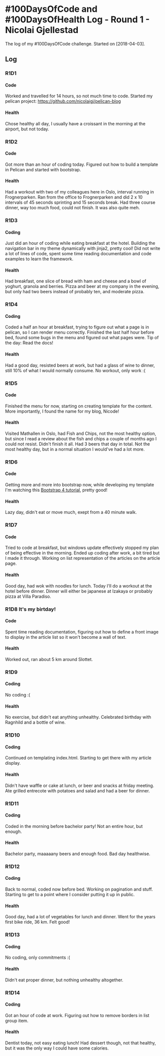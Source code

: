 # #100DaysOfCode and #100DaysOfHealth Log - Round 1 - Nicolai Gjellestad

The log of my #100DaysOfCode challenge. Started on [2018-04-03].

## Log

### R1D1 
#### Code
Worked and travelled for 14 hours, so not much time to code. Started my pelican project: https://github.com/nicolaigj/pelican-blog

#### Health
Chose healthy all day, I usually have a croissant in the morning at the airport, but not today. 

### R1D2
#### Code
Got more than an hour of coding today. Figured out how to build a template in Pelican and started with bootstrap. 

#### Health
Had a workout with two of my colleagues here in Oslo, interval running in Frognerparken. Ran from the office to Frognerparken and did 2 x 10 intervals of 45 seconds sprinting and 15 seconds break. Had three course dinner, way too much food, could not finish. It was also quite meh. 

### R1D3
#### Coding
Just did an hour of coding while eating breakfast at the hotel. Building the navigation bar in my theme dynamically with jinja2, pretty cool! Did not write a lot of lines of code, spent some time reading documentation and code examples to learn the framework. 

#### Health
Had breakfast, one slice of bread with ham and cheese and a bowl of yoghurt, granola and berries. Pizza and beer at my company in the evening, but only had two beers instead of probably ten, and moderate pizza. 

### R1D4
#### Coding
Coded a half an hour at breakfast, trying to figure out what a page is in pelican, so I can render menu correctly. Finished the last half hour before bed, found some bugs in the menu and figured out what pages were. Tip of the day: Read the docs!

#### Health
Had a good day, resisted beers at work, but had a glass of wine to dinner, still 10% of what I would normally consume. No workout, only work :(

### R1D5
#### Code
Finished the menu for now, starting on creating template for the content. More importantly, I found the name for my blog, Nicode!

#### Health
Visited Mathallen in Oslo, had Fish and Chips, not the most healthy option, but since I read a review about the fish and chips a couple of months ago I could not resist. Didn't finish it all. Had 3 beers that day in total. Not the most healthy day, but in a normal situation I would've had a lot more.

### R1D6
#### Code
Getting more and more into bootstrap now, while developing my template I'm watching this [Bootstrap 4 tutorial](https://www.youtube.com/watch?v=hnCmSXCZEpU), pretty good!

#### Health
Lazy day, didn't eat or move much, exept from a 40 minute walk. 

### R1D7
#### Code
Tried to code at breakfast, but windows update effectively stopped my plan of being effective in the morning. Ended up coding after work, a bit tired but I made it through. Working on list representation of the articles on the article page. 

#### Health
Good day, had wok with noodles for lunch. Today I'll do a workout at the hotel before dinner. Dinner will either be japanese at Izakaya or probably pizza at Villa Paradiso. 

### R1D8 It's my birtday!
#### Code
Spent time reading documentation, figuring out how to define a front image to display in the article list so it won't become a wall of text. 

#### Health
Worked out, ran about 5 km around Slottet. 

### R1D9 
#### Coding
No coding :(

#### Health
No exercise, but didn't eat anything unhealthy. Celebrated birthday with Ragnhild and a bottle of wine. 

### R1D10
#### Coding
Continued on templating index.html. Starting to get there with my article display. 

#### Health
Didn't have waffle or cake at lunch, or beer and snacks at friday meeting. Ate grilled entrecote with potatoes and salad and had a beer for dinner. 

### R1D11
#### Coding
Coded in the morning before bachelor party! Not an entire hour, but enough.

#### Health
Bachelor party, maaaaany beers and enough food. Bad day healthwise. 

### R1D12
#### Coding
Back to normal, coded now before bed. Working on pagination and stuff. Starting to get to a point where I consider putting it up in public. 

#### Health 
Good day, had a lot of vegetables for lunch and dinner. Went for the years first bike ride, 36 km. Felt good!

### R1D13
#### Coding
No coding, only commitments :(

#### Health
Didn't eat proper dinner, but nothing unhealthy altogether. 

### R1D14
#### Coding
Got an hour of code at work. Figuring out how to remove borders in list group item. 

#### Health
Dentist today, not easy eating lunch! Had dessert though, not that healthy, but it was the only way I could have some calories. 